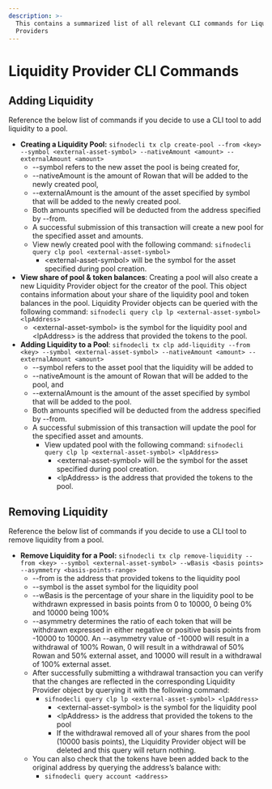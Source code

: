 ```yaml
---
description: >-
  This contains a summarized list of all relevant CLI commands for Liquidity
  Providers
---
```


# Liquidity Provider CLI Commands

## Adding Liquidity

Reference the below list of commands if you decide to use a CLI tool to add liquidity to a pool. 

* **Creating a Liquidity Pool:** `sifnodecli tx clp create-pool --from <key> --symbol <external-asset-symbol> --nativeAmount <amount> --externalAmount <amount>`
  * --symbol refers to the new asset the pool is being created for, 
  * --nativeAmount is the amount of Rowan that will be added to the newly created pool, 
  * --externalAmount is the amount of the asset specified by symbol that will be added to the newly created pool. 
  * Both amounts specified will be deducted from the address specified by --from. 
  * A successful submission of this transaction will create a new pool for the specified asset and amounts.
  * View newly created pool with the following command: `sifnodecli query clp pool <external-asset-symbol>` 
    * &lt;external-asset-symbol&gt; will be the symbol for the asset specified during pool creation.
* **View share of pool & token balances**: Creating a pool will also create a new Liquidity Provider object for the creator of the pool. This object contains information about your share of the liquidity pool and token balances in the pool. Liquidity Provider objects can be queried with the following command: `sifnodecli query clp lp <external-asset-symbol> <lpAddress>`
  * &lt;external-asset-symbol&gt; is the symbol for the liquidity pool and &lt;lpAddress&gt; is the address that provided the tokens to the pool.
* **Adding Liquidity to a Pool**: `sifnodecli tx clp add-liquidity --from <key> --symbol <external-asset-symbol> --nativeAmount <amount> --externalAmount <amount>`
  * --symbol refers to the asset pool that the liquidity will be added to
  * --nativeAmount is the amount of Rowan that will be added to the pool, and 
  * --externalAmount is the amount of the asset specified by symbol that will be added to the pool. 
  * Both amounts specified will be deducted from the address specified by --from. 
  * A successful submission of this transaction will update the pool for the specified asset and amounts.
    * View updated pool with the following command: `sifnodecli query clp lp <external-asset-symbol> <lpAddress>`
      * &lt;external-asset-symbol&gt; will be the symbol for the asset specified during pool creation.
      * &lt;lpAddress&gt; is the address that provided the tokens to the pool. 

## **Removing Liquidity**

Reference the below list of commands if you decide to use a CLI tool to remove liquidity from a pool. 

* **Remove Liquidity for a Pool:** `sifnodecli tx clp remove-liquidity --from <key> --symbol <external-asset-symbol> --wBasis <basis points> --asymmetry <basis-points-range>`
  * --from is the address that provided tokens to the liquidity pool  
  * --symbol is the asset symbol for the liquidity pool 
  * --wBasis is the percentage of your share in the liquidity pool to be withdrawn expressed in basis points from 0 to 10000, 0 being 0% and 10000 being 100%
  * --asymmetry determines the ratio of each token that will be withdrawn expressed in either negative or positive basis points from -10000 to 10000. An --asymmetry value of -10000 will result in a withdrawal of 100% Rowan, 0 will result in a withdrawal of 50% Rowan and 50% external asset, and 10000 will result in a withdrawal of 100% external asset.
  * After successfully submitting a withdrawal transaction you can verify that the changes are reflected in the corresponding Liquidity Provider object by querying it with the following command:
    * `sifnodecli query clp lp <external-asset-symbol> <lpAddress>` 
      * &lt;external-asset-symbol&gt; is the symbol for the liquidity pool 
      * &lt;lpAddress&gt; is the address that provided the tokens to the pool 
      * If the withdrawal removed all of your shares from the pool \(10000 basis points\), the Liquidity Provider object will be deleted and this query will return nothing.
  * You can also check that the tokens have been added back to the original address by querying the address’s balance with: 
    * `sifnodecli query account <address>` 

